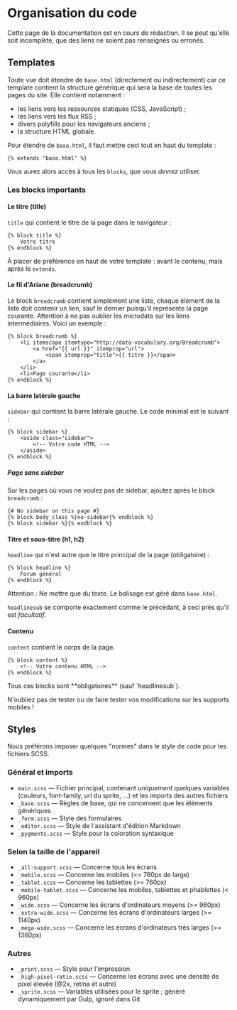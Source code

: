 # Organisation du code

<div class="warning ico-after">
    <p>
        Cette page de la documentation est en cours de rédaction.  
        Il se peut qu'elle soit incomplète, que des liens ne soient pas renseignés ou erronés.
    </p>
</div>


## Templates

Toute vue doit étendre de ```base.html``` (directement ou indirectement) car ce template contient la structure générique qui sera la base de toutes les pages du site. Elle contient notamment :

- les liens vers les ressources statiques (CSS, JavaScript) ;
- les liens vers les flux RSS ;
- divers polyfills pour les navigateurs anciens ;
- la structure HTML globale.

Pour étendre de `base.html`, il faut mettre ceci tout en haut du template :

```django
{% extends "base.html" %}
```

Vous aurez alors accès à tous les `blocks`, que vous *devrez* utiliser.


### Les blocks importants

#### Le titre (title)

`title` qui contient le titre de la page dans le navigateur : 

```django
{% block title %}
    Votre titre
{% endblock %}
```

À placer de préférence en haut de votre template : avant le contenu, mais après le `extends`.

#### Le fil d'Ariane (breadcrumb)

Le block `breadcrumb` contient simplement une liste, chaque élément de la liste doit contenir un lien, sauf le dernier puisqu'il représente la page courante. Attention à ne pas oublier les microdata sur les liens intermédiaires. Voici un exemple :

```html+django
{% block breadcrumb %}
    <li itemscope itemtype="http://data-vocabulary.org/Breadcrumb">
        <a href="{{ url }}" itemprop="url">
            <span itemprop="title">{{ titre }}</span>
        </a>
    </li>
    <li>Page courante</li>
{% endblock %}
```

#### La barre latérale gauche

`sidebar` qui contient la barre latérale gauche. Le code minimal est le suivant : 

```html+django
{% block sidebar %}
    <aside class="sidebar">
        <!-- Votre code HTML -->
    </aside>
{% endblock %}
```

##### Page sans sidebar

Sur les pages où vous ne voulez pas de sidebar, ajoutez après le block `breadcrumb` : 

```html+django
{# No sidebar on this page #}
{% block body_class %}no-sidebar{% endblock %}
{% block sidebar %}{% endblock %}
```


#### Titre et sous-titre (h1, h2)

`headline` qui n'est autre que le titre principal de la page (obligatoire) : 

```django
{% block headline %}
    Forum général
{% endblock %}
```

Attention : Ne mettre que du texte. Le balisage est géré dans `base.html`.

`headlinesub` se comporte exactement comme le précédant, à ceci près qu'il est *facultatif*.


#### Contenu

`content` contient le corps de la page.

```html+django
{% block content %}
    <!-- Votre contenu HTML -->
{% endblock %}
```


<div class="information ico-after">
    <p>
        Tous ces blocks sont **obligatoires** (sauf `headlinesub`).
    </p>
    <p>
        N'oubliez pas de tester ou de faire tester vos modifications sur les supports mobiles !
    </p>
</div>


## Styles

Nous préférons imposer quelques "normes" dans le style de code pour les fichiers SCSS.

### Général et imports

- `main.scss` — Fichier principal, contenant *uniquement* quelques variables (couleurs, font-family, url du sprite, ...) et les imports des autres fichiers
- `_base.scss` — Règles de base, qui ne concernent que les éléments génériques
- `_form.scss` — Style des formulaires
- `_editor.scss` — Style de l'assistant d'édition Markdown
- `_pygments.scss` — Style pour la coloration syntaxique

### Selon la taille de l'appareil

- `_all-support.scss` — Concerne tous les écrans
- `_mobile.scss` — Concerne les mobiles (<= 760px de large)
- `_tablet.scss` — Concerne les tablettes (>= 760px)
- `_mobile-tablet.scss` — Concerne les mobiles, tablettes et phablettes (< 960px)
- `_wide.scss` — Concerne les écrans d'ordinateurs moyens (>= 960px)
- `_extra-wide.scss` — Concerne les écrans d'ordinateurs larges (>= 1140px)
- `_mega-wide.scss` — Concerne les écrans d'ordinateurs très larges (>= 1360px)

### Autres

- `_print.scss` — Style pour l'impression
- `_high-pixel-ratio.scss` — Concerne les écrans avec une densité de pixel élevée (@2x, retina et autre)
- `_sprite.scss` — Variables utilisées pour le sprite ; généré dynamiquement par Gulp, ignoré dans Git